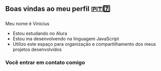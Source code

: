 ## Boas vindas ao meu perfil 🇵🇹7️⃣

Meu nome é Vinicius

- Estou estudando no Alura
- Estou ma desenvolvendo na linguagem JavaScript
- Utilizo este espaço para organização e compartilhamento dos meus projetos desenvolvidos

### Você entrar em contato comigo
